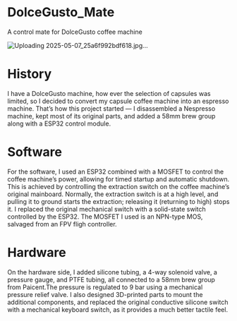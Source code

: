 # DolceGusto_Mate
A control mate for DolceGusto coffee machine

![Uploading 2025-05-07_25a6f992bdf618.jpg…]()


# History
I have a DolceGusto machine, how ever the selection of capsules was limited, so I decided to convert my capsule coffee machine into an espresso machine. That’s how this project started — I disassembled a Nespresso machine, kept most of its original parts, and added a 58mm brew group along with a ESP32 control module.

# Software

For the software, I used an ESP32 combined with a MOSFET to control the coffee machine’s power, allowing for timed startup and automatic shutdown.
This is achieved by controlling the extraction switch on the coffee machine’s original mainboard. Normally, the extraction switch is at a high level, and pulling it to ground starts the extraction; releasing it (returning to high) stops it. I replaced the original mechanical switch with a solid-state switch controlled by the ESP32. The MOSFET I used is an NPN-type MOS, salvaged from an FPV fligh controller.

# Hardware

On the hardware side, I added silicone tubing, a 4-way solenoid valve, a pressure gauge, and PTFE tubing, all connected to a 58mm brew group from Paicent.The pressure is regulated to 9 bar using a mechanical pressure relief valve.
I also designed 3D-printed parts to mount the additional components, and replaced the original conductive silicone switch with a mechanical keyboard switch, as it provides a much better tactile feel.





